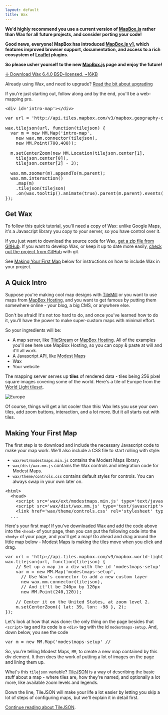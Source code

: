 ```yaml
---
layout: default
title: Wax
---
```


**We'd highly recommend you use a current version of [MapBox.js](https://www.mapbox.com/mapbox.js/)
rather than Wax for all future projects, and consider porting your code!**

**Good news, everyone! MapBox has introduced [MapBox.js v1](https://www.mapbox.com/mapbox.js/), which features
improved browser support, documentation, and access to a rich ecosystem of
[Leaflet](http://leafletjs.com/) plugins.**

**So please usher yourself to the new [MapBox.js](https://www.mapbox.com/mapbox.js/)
page and enjoy the future!**

<a class='big-download' href='https://github.com/tilemill-project/wax/zipball/v6.4.0'>↓ Download Wax 6.4.0
<span>BSD-licensed, ~16KB</span>
</a>

Already using Wax, and need to upgrade? [Read the bit about upgrading](/wax/upgrading.html)

If you're just starting out, follow along and by the end, you'll be a
web-mapping pro.

<div id='intro-map' class='map-demo'></div>

<pre class='prettyprint'>
&lt;div id='intro-map'&gt;&lt;/div&gt;
</pre>
<pre class='prettyprint live'>
var url = 'http://api.tiles.mapbox.com/v3/mapbox.geography-class.jsonp';

wax.tilejson(url, function(tilejson) {
  var m = new MM.Map('intro-map',
    new wax.mm.connector(tilejson),
    new MM.Point(700,400));

  m.setCenterZoom(new MM.Location(tilejson.center[1],
    tilejson.center[0]),
    tilejson.center[2] - 3);

  wax.mm.zoomer(m).appendTo(m.parent);
  wax.mm.interaction()
    .map(m)
    .tilejson(tilejson)
    .on(wax.tooltip().animate(true).parent(m.parent).events());
});
</pre>

## Get Wax

To follow this quick tutorial, you'll need a copy of Wax: unlike Google Maps,
it's a Javascript library you copy to your server, so you have control over it.

If you just want to download the source code for Wax,
[get a zip file from GitHub](https://github.com/tilemill-project/wax/tags).
If you want to develop Wax, or keep it up to date more easily, [check out the
project from GitHub](https://github.com/tilemill-project/wax) with git.

See [Making Your First Map](#making-your-first-map) below for instructions on
how to include Wax in your project.

## A Quick Intro

Suppose you're making cool map designs with [TileMill](http://mapbox.com/tilemill/)
or you want to use maps from [MapBox Hosting](http://tiles.mapbox.com), and you want to
get famous by putting them somewhere online - your blog, a big CMS, or anywhere else.

Don't be afraid! It's not too hard to do, and once you've learned how to do it,
you'll have the power to make super-custom maps with minimal effort.

So your ingredients will be:

* A map server, like [TileStream](https://github.com/mapbox/tilestream) or
  [MapBox Hosting](http://tiles.mapbox.com). All of the examples you'll see
  here use MapBox Hosting, so you can copy & paste at will and it'll all work.
* A Javascript API, like [Modest Maps](https://github.com/stamen/modestmaps-js)
* Wax
* Your website

The mapping server serves up **tiles** of rendered data - tiles being 256 pixel
square images covering some of the world. Here's a tile of Europe from the
[World Light tileset](http://tiles.mapbox.com/mapbox/map/world-light).

![Europe](http://a.tiles.mapbox.com/v3/mapbox.world-light/2/2/1.png)

Of course, things will get a lot cooler than this: Wax lets you use your own
tiles, add zoom buttons, interaction, and a lot more. But it all starts out
with tiles.

<h2 id='making-your-first-map'>Making Your First Map</h2>

The first step is to download and include the necessary Javascript code to
make your map work. We'll also include a CSS file to start rolling with style:

- `wax/ext/modestmaps.min.js` contains the Modest Maps library.
- `wax/dist/wax.mm.js` contains the Wax controls and integration code for
  Modest Maps.
- `wax/theme/controls.css` contains default styles for controls. You can always
  swap in your own later on.

<pre class='prettyprint'>
&lt;html&gt;
  &lt;head&gt;
    &lt;script src='wax/ext/modestmaps.min.js' type='text/javascript'&gt;&lt;/script&gt;
    &lt;script src='wax/dist/wax.mm.js' type='text/javascript'&gt;&lt;/script&gt;
    &lt;link href='wax/theme/controls.css' rel='stylesheet' type='text/css' /&gt;
  ...
</pre>

Here's your first map! If you've downloaded Wax and add the code above into the
<code>&lt;head&gt;</code> of your page, then you can put the following code into the
<code>&lt;body&gt;</code> of your page, and you'll get a map! Go ahead and
drag around the little map below -
Modest Maps is making the tiles move when you click and drag.

<pre class='prettyprint'>
var url = 'http://api.tiles.mapbox.com/v3/mapbox.world-light.jsonp';
wax.tilejson(url, function(tilejson) {
    // Set up a map in a div with the id 'modestmaps-setup'
    var m = new MM.Map('modestmaps-setup',
      // Use Wax's connector to add a new custom layer
      new wax.mm.connector(tilejson),
      // And it'll be 240px by 120px
      new MM.Point(240,120));

    // Center it on the United States, at zoom level 2.
    m.setCenterZoom({ lat: 39, lon: -98 }, 2);
});
</pre>

Let's look at how that was done: the only thing on the page besides that
<code>&lt;script&gt;</code> tag and its code is a <code>&lt;div&gt;</code>
tag with the id `modestmaps-setup`. And, down below, you see the code

<pre class='prettify'>
var m = new MM.Map('modestmaps-setup' //
</pre>

So, you're telling Modest Maps, `MM`, to create a new map contained by
this div element. It then does the work of putting a lot of images on the page
and lining them up.

What's this `tilejson` variable?
[TileJSON](https://github.com/mapbox/tilejson) is a way of
describing the basic stuff about a map - where tiles are, how they're
named, and optionally a lot more, like available zoom levels and legends.

Down the line, TileJSON will make your life a lot easier by letting you
skip a lot of steps of configuring maps, but we'll explain it in detail first.

[Continue reading about TileJSON](/wax/tilejson.html).
